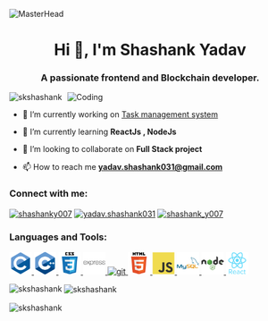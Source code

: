![MasterHead](https://encrypted-tbn0.gstatic.com/images?q=tbn:ANd9GcRWstXvCrjt5kLFco6esyZc3MZJDRgozn3wgg&usqp=CAU )

<h1 align="center">Hi 👋, I'm Shashank Yadav</h1>
<h3 align="center">A passionate frontend and Blockchain developer.</h3>
<img align="right" alt="Coding" width="400" src="https://www.lambdatest.com/resources/images/news24.gif">

<p align="left"> <img src="https://komarev.com/ghpvc/?username=skshashank&label=Profile%20views&color=0e75b6&style=flat" alt="skshashank" /> </p>

- 🔭 I’m currently working on [Task management system](https://github.com/Skshashank/task--management-007)

- 🌱 I’m currently learning **ReactJs , NodeJs**

- 👯 I’m looking to collaborate on **Full Stack project**

- 📫 How to reach me **yadav.shashank031@gmail.com**

<h3 align="left">Connect with me:</h3>
<p align="left">
<a href="https://linkedin.com/in/shashanky007" target="blank"><img align="center" src="https://raw.githubusercontent.com/rahuldkjain/github-profile-readme-generator/master/src/images/icons/Social/linked-in-alt.svg" alt="shashanky007" height="30" width="40" /></a>
<a href="https://codesandbox.com/yadav.shashank031" target="blank"><img align="center" src="https://raw.githubusercontent.com/rahuldkjain/github-profile-readme-generator/master/src/images/icons/Social/codesandbox.svg" alt="yadav.shashank031" height="30" width="40" /></a>
<a href="https://www.leetcode.com/shashank_y007" target="blank"><img align="center" src="https://raw.githubusercontent.com/rahuldkjain/github-profile-readme-generator/master/src/images/icons/Social/leet-code.svg" alt="shashank_y007" height="30" width="40" /></a>
</p>

<h3 align="left">Languages and Tools:</h3>
<p align="left"> <a href="https://www.cprogramming.com/" target="_blank" rel="noreferrer"> <img src="https://raw.githubusercontent.com/devicons/devicon/master/icons/c/c-original.svg" alt="c" width="40" height="40"/> </a> <a href="https://www.w3schools.com/cpp/" target="_blank" rel="noreferrer"> <img src="https://raw.githubusercontent.com/devicons/devicon/master/icons/cplusplus/cplusplus-original.svg" alt="cplusplus" width="40" height="40"/> </a> <a href="https://www.w3schools.com/css/" target="_blank" rel="noreferrer"> <img src="https://raw.githubusercontent.com/devicons/devicon/master/icons/css3/css3-original-wordmark.svg" alt="css3" width="40" height="40"/> </a> <a href="https://expressjs.com" target="_blank" rel="noreferrer"> <img src="https://raw.githubusercontent.com/devicons/devicon/master/icons/express/express-original-wordmark.svg" alt="express" width="40" height="40"/> </a> <a href="https://git-scm.com/" target="_blank" rel="noreferrer"> <img src="https://www.vectorlogo.zone/logos/git-scm/git-scm-icon.svg" alt="git" width="40" height="40"/> </a> <a href="https://www.w3.org/html/" target="_blank" rel="noreferrer"> <img src="https://raw.githubusercontent.com/devicons/devicon/master/icons/html5/html5-original-wordmark.svg" alt="html5" width="40" height="40"/> </a> <a href="https://developer.mozilla.org/en-US/docs/Web/JavaScript" target="_blank" rel="noreferrer"> <img src="https://raw.githubusercontent.com/devicons/devicon/master/icons/javascript/javascript-original.svg" alt="javascript" width="40" height="40"/> </a> <a href="https://www.mysql.com/" target="_blank" rel="noreferrer"> <img src="https://raw.githubusercontent.com/devicons/devicon/master/icons/mysql/mysql-original-wordmark.svg" alt="mysql" width="40" height="40"/> </a> <a href="https://nodejs.org" target="_blank" rel="noreferrer"> <img src="https://raw.githubusercontent.com/devicons/devicon/master/icons/nodejs/nodejs-original-wordmark.svg" alt="nodejs" width="40" height="40"/> </a> <a href="https://reactjs.org/" target="_blank" rel="noreferrer"> <img src="https://raw.githubusercontent.com/devicons/devicon/master/icons/react/react-original-wordmark.svg" alt="react" width="40" height="40"/> </a> </p>

<p><img align="left" src="https://github-readme-stats.vercel.app/api/top-langs?username=skshashank&show_icons=true&locale=en&layout=compact" alt="skshashank" /></p>

<p>&nbsp;<img align="center" src="https://github-readme-stats.vercel.app/api?username=skshashank&show_icons=true&locale=en" alt="skshashank" /></p>

<p><img align="center" src="https://github-readme-streak-stats.herokuapp.com/?user=skshashank&" alt="skshashank" /></p>
